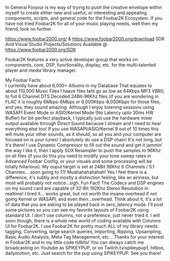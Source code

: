 In General Foojour is my way of trying to push the creative envelope within myself to create either new and useful, or interesting and appealing components, scripts, and general code for the Foobar2K Ecosystem.  If you have not tried Foobar2K for all of your music playing needs, well then my friend, look no further.

https://www.foobar2000.org/  & https://www.foobar2000.org/download
SDK And Visual Studio Projects/Solutions Available @ https://www.foobar2000.org/SDK

Foobar2K features a very active developer group that works on components, core, DSP, functionality, display, etc. for the multi-talented player and media library manager.  

My Foobar Facts:  
I currently have about 6,000+ Albums in my Database
That equates to about 110,000 Music Files
I haave files taht go as low as 64Kbps MP3 VBR0, to full 6 Channel DTS Decoded 24Bit-96Khz files (if you are wondering in FLAC it is roughly 6Mbps-8Mbps or 6,000Kbps-8,000Kbps for those files, and yes, they sound amazing.
Although I enjoy listening sessions using WASAPI Event Mode or ASIO/Kernel Mode (No Latency upto 30ms HW Buffer) for bit-perfect playback, I typically just use the hardware mixer output available through Direct Sound because I stream and I need to hear everything else too!  If you use WASAPI/ASIO/Kernel 9 out of 10 times this will mute your other sounds, as it should, so all you and your computer are focused on is your tunes!
I absolutely do use a DSP chain!  It's not long, but it's there!  I use Dynamic Compressor to fill out the sound and get it jammin' the way I like it, then I apply SOX Resampler to push the samples to 96Khz on all files (if you do this you need to modify your tone sweep rates in Advanced Foobar Config, or your visuals and some processing will be totally hillarious).
My ouput target is set at 24Bit 96Khz 6 Channels / 5.1 Channles....soon going to 7.1!  Muahahahahahah!
Yes I feel there is a difference, it's subtly and mostly a distinction feeling, like an airiness, but most will probably not notice...sigh.
Fun Fact!  The Codecs and DSP engines on my sound card are capable of 32-Bit 192Khz Stereo Resolution in realtime!  I tired it... works great, but not worth the insane overhead if not going Kernel or WASAPI, and even then...overhead.  Think about it, it's a lot of data that you are asking to be played back in zero_latency mode.
I'll post some pictures so you can see my favorite layouts of Foobar2K using standard UI.  I don't use columns, not a preference, just never tried it.  I will soon though, there is a whole new world of coding available with Columns UI for Foobar2K.
I use Foobar2K for pretty much ALL of my library needs: tagging, Converting, large search queries, Importing, Ripping, Upsampling, Basic Audio Analysis, Meta Tag Management, etc...
Thanks for your interest in Foobar2K and in my little code tidbits!  You can always catch me broadcasting on Youtube as SPIKEYPUP, or on Twitch.tv/spikeypup1, hitbox, dailymotion, etc.  Just search for the pup using SPIKEYPUP.  See you there!
